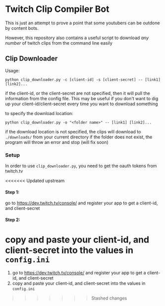 # Twitch Clip Compiler Bot
This is just an attempt to prove a point that some youtubers can be outdone by content bots.

However, this repository also contains a useful script to download *any number* of twitch clips from the command line
easily

## Clip Downloader
Usage:

`python clip_downloader.py -c [client-id] -s [client-secret] -- [link1] [link2]...`


if the client-id, or the client-secret are not specified, then it will pull the information from the config file.
This may be useful if you don't want to dig up your client-id/client-secret every time you want to download something

to specify the download location:

`python clip_downloader.py -o "<folder name>" -- [link1] [link2]...`

if the download location is not specified, the clips will download to `./downloads/` from your current directory
if the folder does not exist, the program will throw an error and stop (will fix soon)

### Setup
In order to use `clip_downloader.py`, you need to get the oauth tokens from twitch.tv

<<<<<<< Updated upstream
#### Step 1:
go to https://dev.twitch.tv/console/ and register your app to get a client-id, and client-secret

#### Step 2:
copy and paste your client-id, and client-secret into the values in `config.ini`
=======
1. go to https://dev.twitch.tv/console/ and register your app to get a client-id, and client-secret
2. copy and paste your client-id, and client-secret into the values in `config.ini`
>>>>>>> Stashed changes
